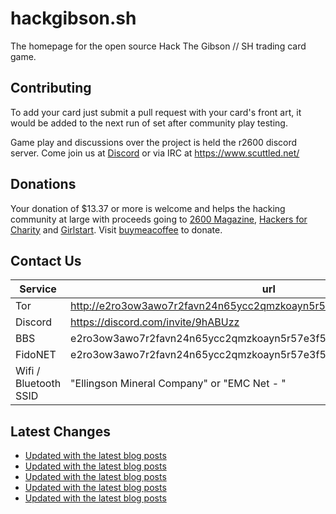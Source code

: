# hackgibson.sh
The homepage for the open source Hack The Gibson // SH trading card game.


## Contributing

To add your card just submit a pull request with your card's front art, it would be added to the next run of set after community play testing.

Game play and discussions over the project is held the r2600 discord server. Come join us at [Discord](https://discord.com/invite/9hABUzz) or via IRC at https://www.scuttled.net/


## Donations

Your donation of $13.37 or more is welcome and helps the hacking community at large with proceeds going to [2600 Magazine](https://2600.com/), [Hackers for Charity](https://hackersforcharity.org) and [Girlstart](https://girlstart.org).  Visit [buymeacoffee](https://www.buymeacoffee.com/hackgibson.sh) to donate.


## Contact Us

Service | url
-|-
Tor | http://e2ro3ow3awo7r2favn24n65ycc2qmzkoayn5r57e3f56nvjwdcgg32ad.onion
Discord | https://discord.com/invite/9hABUzz
BBS | e2ro3ow3awo7r2favn24n65ycc2qmzkoayn5r57e3f56nvjwdcgg32ad.onion:23
FidoNET | e2ro3ow3awo7r2favn24n65ycc2qmzkoayn5r57e3f56nvjwdcgg32ad.onion:24554
Wifi / Bluetooth SSID | "Ellingson Mineral Company" or "EMC Net - <fidonet address>"

## Latest Changes
<!-- BLOG-POST-LIST:START -->
- [Updated with the latest blog posts](https://github.com/DFW2600/hackgibson.sh/commit/ced13afac55a8299599b8bd8b057e6a47df56d21)
- [Updated with the latest blog posts](https://github.com/DFW2600/hackgibson.sh/commit/f449675a608113f5f59e23b2458a4af13e570782)
- [Updated with the latest blog posts](https://github.com/DFW2600/hackgibson.sh/commit/6f13ef8f58a2b7ae567cce2c3bb7e3c0bf1eead6)
- [Updated with the latest blog posts](https://github.com/DFW2600/hackgibson.sh/commit/a9c74e2f1cd88dbf468c58a00f66a4db5aea6043)
- [Updated with the latest blog posts](https://github.com/DFW2600/hackgibson.sh/commit/beccf2c9a09ada8fffc27f23bb017140b8c411c1)
<!-- BLOG-POST-LIST:END -->
